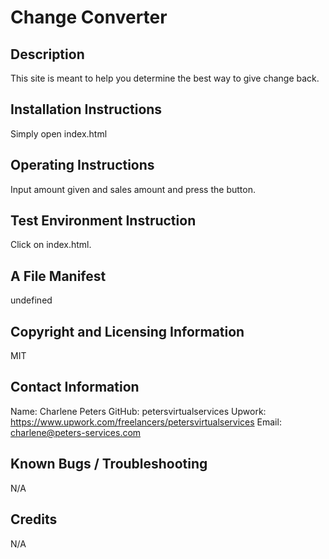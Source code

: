 
# Change Converter

## Description
This site is meant to help you determine the best way to give change back.

## Installation Instructions
Simply open index.html

## Operating Instructions
Input amount given and sales amount and press the button.

## Test Environment Instruction
Click on index.html.

## A File Manifest 
undefined

## Copyright and Licensing Information
MIT

## Contact Information
Name: Charlene Peters
GitHub: petersvirtualservices
Upwork: https://www.upwork.com/freelancers/petersvirtualservices
Email: charlene@peters-services.com

## Known Bugs / Troubleshooting
N/A

## Credits
N/A
